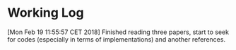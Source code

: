 # Working Log
[Mon Feb 19 11:55:57 CET 2018] Finished reading three papers, start to seek for codes (especially in terms of implementations) and another references.